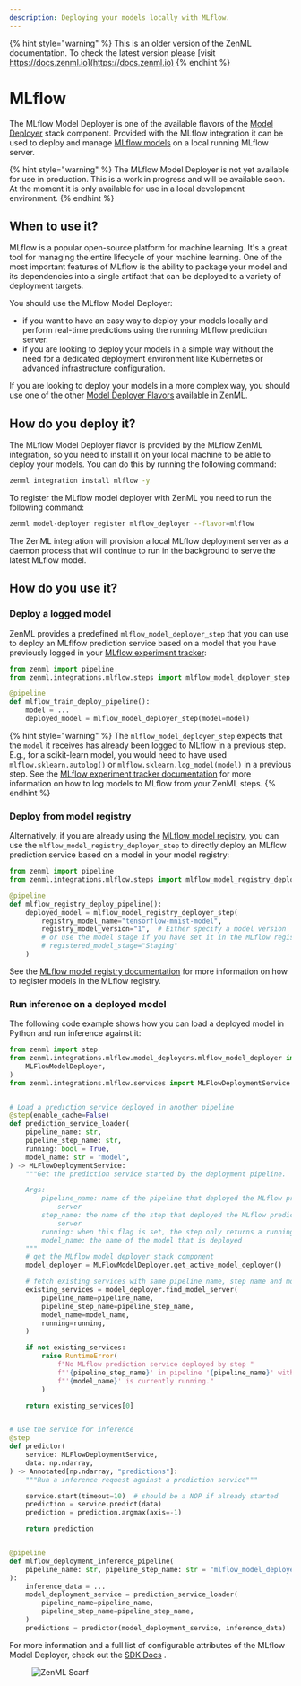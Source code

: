 ```yaml
---
description: Deploying your models locally with MLflow.
---
```


{% hint style="warning" %}
This is an older version of the ZenML documentation. To check the latest version please [visit https://docs.zenml.io](https://docs.zenml.io)
{% endhint %}


# MLflow

The MLflow Model Deployer is one of the available flavors of the [Model Deployer](model-deployers.md) stack component.
Provided with the MLflow integration it can be used to deploy and
manage [MLflow models](https://www.mlflow.org/docs/latest/python\_api/mlflow.deployments.html) on a local running MLflow
server.

{% hint style="warning" %}
The MLflow Model Deployer is not yet available for use in production. This is a work in progress and will be available
soon. At the moment it is only available for use in a local development environment.
{% endhint %}

## When to use it?

MLflow is a popular open-source platform for machine learning. It's a great tool for managing the entire lifecycle of
your machine learning. One of the most important features of MLflow is the ability to package your model and its
dependencies into a single artifact that can be deployed to a variety of deployment targets.

You should use the MLflow Model Deployer:

* if you want to have an easy way to deploy your models locally and perform real-time predictions using the running
  MLflow prediction server.
* if you are looking to deploy your models in a simple way without the need for a dedicated deployment environment like
  Kubernetes or advanced infrastructure configuration.

If you are looking to deploy your models in a more complex way, you should use one of the
other [Model Deployer Flavors](model-deployers.md#model-deployers-flavors) available in ZenML.

## How do you deploy it?

The MLflow Model Deployer flavor is provided by the MLflow ZenML integration, so you need to install it on your local
machine to be able to deploy your models. You can do this by running the following command:

```bash
zenml integration install mlflow -y
```

To register the MLflow model deployer with ZenML you need to run the following command:

```bash
zenml model-deployer register mlflow_deployer --flavor=mlflow
```

The ZenML integration will provision a local MLflow deployment server as a daemon process that will continue to run in
the background to serve the latest MLflow model.

## How do you use it?

### Deploy a logged model

ZenML provides a predefined `mlflow_model_deployer_step` that you can use to 
deploy an MLflfow prediction service based on a model that you have 
previously logged in your 
[MLflow experiment tracker](../experiment-trackers/mlflow.md):

```python
from zenml import pipeline
from zenml.integrations.mlflow.steps import mlflow_model_deployer_step

@pipeline
def mlflow_train_deploy_pipeline():
    model = ...
    deployed_model = mlflow_model_deployer_step(model=model)
```

{% hint style="warning" %}
The `mlflow_model_deployer_step` expects that the `model` it receives has 
already been logged to MLflow in a previous step. E.g., for a scikit-learn 
model, you would need to have used `mlflow.sklearn.autolog()` or 
`mlflow.sklearn.log_model(model)` in a previous step. See the
[MLflow experiment tracker documentation](../experiment-trackers/mlflow.md) for
more information on how to log models to MLflow from your ZenML steps.
{% endhint %}

### Deploy from model registry

Alternatively, if you are already using the 
[MLflow model registry](../model-registries/mlflow.md), you can use the
`mlflow_model_registry_deployer_step` to directly deploy an MLflow prediction
service based on a model in your model registry:

```python
from zenml import pipeline
from zenml.integrations.mlflow.steps import mlflow_model_registry_deployer_step

@pipeline
def mlflow_registry_deploy_pipeline():
    deployed_model = mlflow_model_registry_deployer_step(
        registry_model_name="tensorflow-mnist-model",
        registry_model_version="1",  # Either specify a model version
        # or use the model stage if you have set it in the MLflow registry:
        # registered_model_stage="Staging"
    )
```

See the [MLflow model registry documentation](../model-registries/mlflow.md)
for more information on how to register models in the MLflow registry.

### Run inference on a deployed model

The following code example shows how you can load a deployed model in Python
and run inference against it:


```python
from zenml import step
from zenml.integrations.mlflow.model_deployers.mlflow_model_deployer import (
    MLFlowModelDeployer,
)
from zenml.integrations.mlflow.services import MLFlowDeploymentService


# Load a prediction service deployed in another pipeline
@step(enable_cache=False)
def prediction_service_loader(
    pipeline_name: str,
    pipeline_step_name: str,
    running: bool = True,
    model_name: str = "model",
) -> MLFlowDeploymentService:
    """Get the prediction service started by the deployment pipeline.

    Args:
        pipeline_name: name of the pipeline that deployed the MLflow prediction
            server
        step_name: the name of the step that deployed the MLflow prediction
            server
        running: when this flag is set, the step only returns a running service
        model_name: the name of the model that is deployed
    """
    # get the MLflow model deployer stack component
    model_deployer = MLFlowModelDeployer.get_active_model_deployer()

    # fetch existing services with same pipeline name, step name and model name
    existing_services = model_deployer.find_model_server(
        pipeline_name=pipeline_name,
        pipeline_step_name=pipeline_step_name,
        model_name=model_name,
        running=running,
    )

    if not existing_services:
        raise RuntimeError(
            f"No MLflow prediction service deployed by step "
            f"'{pipeline_step_name}' in pipeline '{pipeline_name}' with name "
            f"'{model_name}' is currently running."
        )

    return existing_services[0]


# Use the service for inference
@step
def predictor(
    service: MLFlowDeploymentService,
    data: np.ndarray,
) -> Annotated[np.ndarray, "predictions"]:
    """Run a inference request against a prediction service"""

    service.start(timeout=10)  # should be a NOP if already started
    prediction = service.predict(data)
    prediction = prediction.argmax(axis=-1)

    return prediction


@pipeline
def mlflow_deployment_inference_pipeline(
    pipeline_name: str, pipeline_step_name: str = "mlflow_model_deployer_step",
):
    inference_data = ...
    model_deployment_service = prediction_service_loader(
        pipeline_name=pipeline_name,
        pipeline_step_name=pipeline_step_name,
    )
    predictions = predictor(model_deployment_service, inference_data)
```

For more information and a full list of configurable attributes of the MLflow Model Deployer, check out
the [SDK Docs](https://sdkdocs.zenml.io/latest/integration\_code\_docs/integrations-mlflow/#zenml.integrations.mlflow.model\_deployers)
.

<!-- For scarf -->
<figure><img alt="ZenML Scarf" referrerpolicy="no-referrer-when-downgrade" src="https://static.scarf.sh/a.png?x-pxid=f0b4f458-0a54-4fcd-aa95-d5ee424815bc" /></figure>
